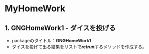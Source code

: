 # MyHomeWork

## 1. GNGHomeWork1 - ダイスを投げる

  + packageのタイトル：<b>GNGHomeWork1</b>
  + ダイスを投げて出る結果をリストで<i><b>retrun</b></i>するメソッドを作成する。

